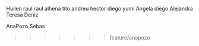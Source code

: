 
Huilen
raul
raul alhena
tito
andreu
hector
diego
yumi
Angela
diego
Alejandra
Teresa
Deniz


AnaPozo
Sebas
>>>>>>> feature/anapozo
